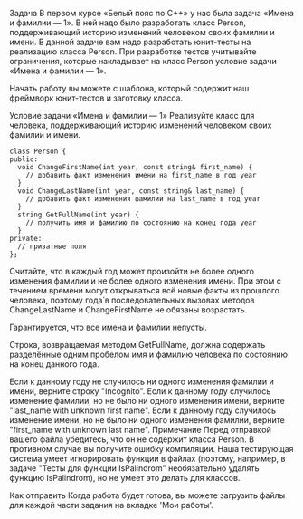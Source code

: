 Задача
В первом курсе «Белый пояс по С++» у нас была задача «Имена и фамилии — 1». В ней надо было разработать класс Person, поддерживающий историю изменений человеком своих фамилии и имени. В данной задаче вам надо разработать юнит-тесты на реализацию класса Person. При разработке тестов учитывайте ограничения, которые накладывает на класс Person условие задачи «Имена и фамилии — 1».

Начать работу вы можете с шаблона, который содержит наш фреймворк юнит-тестов и заготовку класса.

Условие задачи «Имена и фамилии — 1»
Реализуйте класс для человека, поддерживающий историю изменений человеком своих фамилии и имени.

	class Person {
	public:
	  void ChangeFirstName(int year, const string& first_name) {
		// добавить факт изменения имени на first_name в год year
	  }
	  void ChangeLastName(int year, const string& last_name) {
		// добавить факт изменения фамилии на last_name в год year
	  }
	  string GetFullName(int year) {
		// получить имя и фамилию по состоянию на конец года year
	  }
	private:
	  // приватные поля
	};

Считайте, что в каждый год может произойти не более одного изменения фамилии и не более одного изменения имени. При этом с течением времени могут открываться всё новые факты из прошлого человека, поэтому года́ в последовательных вызовах методов ChangeLastName и ChangeFirstName не обязаны возрастать.

Гарантируется, что все имена и фамилии непусты.

Строка, возвращаемая методом GetFullName, должна содержать разделённые одним пробелом имя и фамилию человека по состоянию на конец данного года.

Если к данному году не случилось ни одного изменения фамилии и имени, верните строку "Incognito".
Если к данному году случилось изменение фамилии, но не было ни одного изменения имени, верните "last_name with unknown first name".
Если к данному году случилось изменение имени, но не было ни одного изменения фамилии, верните "first_name with unknown last name".
Примечание
Перед отправкой вашего файла убедитесь, что он не содержит класса Person. В противном случае вы получите ошибку компиляции. Наша тестирующая система умеет игнорировать функции в файлах (поэтому, например, в задаче "Тесты для функции IsPalindrom" необязательно удалять функцию IsPalindrom), но не умеет это делать для классов.

Как отправить
Когда работа будет готова, вы можете загрузить файлы для каждой части задания на вкладке 'Мои работы'.